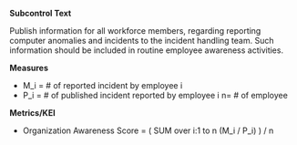 **Subcontrol Text**

Publish information for all workforce members, regarding reporting computer anomalies and incidents to the incident handling team. Such information should be included in routine employee awareness activities.

**Measures**

* M_i = # of reported incident by employee i
* P_i = # of published incident reported by employee i
n= # of employee

**Metrics/KEI**

* Organization Awareness Score = ( SUM over i:1 to n (M_i / P_i) ) / n
